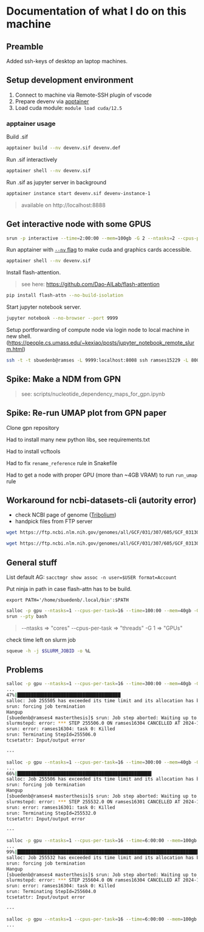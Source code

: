 # Documentation of what I do on this machine

## Preamble
Added ssh-keys of desktop an laptop machines.

## Setup development environment
1. Connect to machine via Remote-SSH plugin of vscode
2. Prepare devenv via [apptainer](https://apptainer.org/docs/user/1.3/quick_start.html)
3. Load cuda module: `module load cuda/12.5`

### apptainer usage
Build .sif
```sh
apptainer build --nv devenv.sif devenv.def
```

Run .sif interactively
```sh
apptainer shell --nv devenv.sif
```

Run .sif as jupyter server in background
```sh
apptainer instance start devenv.sif devenv-instance-1
```
> available on http://localhost:8888

## Get interactive node with some GPUS

```sh
srun -p interactive --time=2:00:00 --mem=100gb -G 2 --ntasks=2 --cpus-per-task=8 --pty /bin/bash
```

Run apptainer with [`--nv` flag](https://apptainer.org/docs/user/main/gpu.html) to make cuda and graphics cards accessible.

```sh
apptainer shell --nv devenv.sif
```

Install flash-attention.
> see here: https://github.com/Dao-AILab/flash-attention

```sh
pip install flash-attn --no-build-isolation
```

Start jupyter notebook server.
```sh
jupyter notebook --no-browser --port 9999
```

Setup portforwarding of compute node via login node to local machine in new shell. (https://people.cs.umass.edu/~kexiao/posts/jupyter_notebook_remote_slurm.html)
```sh
ssh -t -t sbuedenb@ramses -L 9999:localhost:8008 ssh ramses15229 -L 8008:localhost:9999
```

## Spike: Make a NDM from GPN
> see: scripts/nucleotide_dependency_maps_for_gpn.ipynb

## Spike: Re-run UMAP plot from GPN paper

Clone gpn repository

Had to install many new python libs, see requirements.txt

Had to install vcftools

Had to fix `rename_reference` rule in Snakefile

Had to get a node with proper GPU (more than ~4GB VRAM) to run `run_umap` rule

## Workaround for ncbi-datasets-cli (autority error)

- check NCBI page of genome ([Tribolium](https://www.ncbi.nlm.nih.gov/datasets/genome/GCF_031307605.1/))
- handpick files from FTP server

```bash
wget https://ftp.ncbi.nlm.nih.gov/genomes/all/GCF/031/307/605/GCF_031307605.1_icTriCast1.1/GCF_031307605.1_icTriCast1.1_genomic.fna.gz

wget https://ftp.ncbi.nlm.nih.gov/genomes/all/GCF/031/307/605/GCF_031307605.1_icTriCast1.1/GCF_031307605.1_icTriCast1.1_genomic.gff.gz
```


## General stuff

List default AG:
`sacctmgr show assoc -n user=$USER format=Account`

Put ninja in path in case flash-attn has to be build.

`export PATH='/home/sbuedenb/.local/bin':$PATH`


```bash
salloc -p gpu --ntasks=1 --cpus-per-task=16 --time=100:00 --mem=40gb -G 2
srun --pty bash
```
> --ntasks => "cores"
> --cpus-per-task => "threads"
> -G 1 => "GPUs"


check time left on slurm job
```bash
squeue -h -j $SLURM_JOBID -o %L
```


## Problems

```bash
salloc -p gpu --ntasks=1 --cpus-per-task=16 --time=300:00 --mem=40gb -G 1
...
47%|██████████████████████████████████████                                           | 1258/2675 [1:31:09<1:42:45,  4.35s/it]
salloc: Job 255505 has exceeded its time limit and its allocation has been revoked.
srun: forcing job termination
Hangup
[sbuedenb@ramses4 masterthesis]$ srun: Job step aborted: Waiting up to 32 seconds for job step to finish.
slurmstepd: error: *** STEP 255506.0 ON ramses16304 CANCELLED AT 2024-12-20T14:27:46 ***
srun: error: ramses16304: task 0: Killed
srun: Terminating StepId=255506.0
tcsetattr: Input/output error

---

salloc -p gpu --ntasks=1 --cpus-per-task=16 --time=300:00 --mem=40gb -G 2
...
66%|█████████████████████████████████████████████████▍                         | 882/1338 [2:43:55<1:24:51, 11.17s/it]
salloc: Job 255506 has exceeded its time limit and its allocation has been revoked.
srun: forcing job termination
Hangup
[sbuedenb@ramses4 masterthesis]$ srun: Job step aborted: Waiting up to 32 seconds for job step to finish.
slurmstepd: error: *** STEP 255532.0 ON ramses16301 CANCELLED AT 2024-12-20T17:55:18 ***
srun: error: ramses16301: task 0: Killed
srun: Terminating StepId=255532.0
tcsetattr: Input/output error

---

salloc -p gpu --ntasks=1 --cpus-per-task=16 --time=6:00:00 --mem=100gb -G 4
...
99%|█████████████████████████████████████████████████████████████████████████████▎| 663/669 [2:03:40<01:07, 11.19s/it]
salloc: Job 255532 has exceeded its time limit and its allocation has been revoked.
srun: forcing job termination
Hangup
[sbuedenb@ramses4 masterthesis]$ srun: Job step aborted: Waiting up to 32 seconds for job step to finish.
slurmstepd: error: *** STEP 255604.0 ON ramses16304 CANCELLED AT 2024-12-20T20:08:49 ***
srun: error: ramses16304: task 0: Killed
srun: Terminating StepId=255604.0
tcsetattr: Input/output error

---

salloc -p gpu --ntasks=1 --cpus-per-task=16 --time=6:00:00 --mem=100gb -G 4
...



```